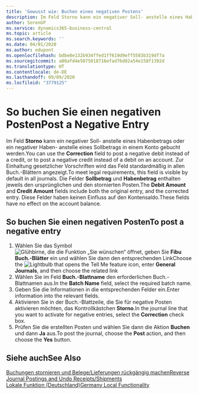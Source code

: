 ```yaml
---
title: 'Gewusst wie: Buchen eines negativen Postens'
description: Im Feld Storno kann ein negativer Soll- anstelle eines Habenbetrags oder ein negativer Haben- anstelle eines Sollbetrags in einem Konto gebucht werden. Zur Einhaltung gesetzlicher Vorschriften in Deutschland wird das Feld standardmäßig in allen Buch.-Blättern angezeigt. Die Felder Sollbetrag und Habenbetrag enthalten jeweils den ursprünglichen und den stornierten Posten.
author: SorenGP
ms.service: dynamics365-business-central
ms.topic: article
ms.search.keywords: ''
ms.date: 04/01/2020
ms.author: edupont
ms.openlocfilehash: bdbe8e132b934ffed1ff619d9eff5583b319df7a
ms.sourcegitcommit: a80afd4e5075018716efad76d82a54e158f1392d
ms.translationtype: HT
ms.contentlocale: de-DE
ms.lasthandoff: 09/09/2020
ms.locfileid: "3779125"
---
```

# <a name="post-a-negative-entry"></a><span data-ttu-id="1f325-105">So buchen Sie einen negativen Posten</span><span class="sxs-lookup"><span data-stu-id="1f325-105">Post a Negative Entry</span></span>
<span data-ttu-id="1f325-106">Im Feld **Storno** kann ein negativer Soll- anstelle eines Habenbetrags oder ein negativer Haben- anstelle eines Sollbetrags in einem Konto gebucht werden.</span><span class="sxs-lookup"><span data-stu-id="1f325-106">You can use the **Correction** field to post a negative debit instead of a credit, or to post a negative credit instead of a debit on an account.</span></span> <span data-ttu-id="1f325-107">Zur Einhaltung gesetzlicher Vorschriften wird das Feld standardmäßig in allen Buch.-Blättern angezeigt.</span><span class="sxs-lookup"><span data-stu-id="1f325-107">To meet legal requirements, this field is visible by default in all journals.</span></span> <span data-ttu-id="1f325-108">Die Felder **Sollbetrag** und **Habenbetrag** enthalten jeweils den ursprünglichen und den stornierten Posten.</span><span class="sxs-lookup"><span data-stu-id="1f325-108">The **Debit Amount** and **Credit Amount** fields include both the original entry, and the corrected entry.</span></span> <span data-ttu-id="1f325-109">Diese Felder haben keinen Einfluss auf den Kontensaldo.</span><span class="sxs-lookup"><span data-stu-id="1f325-109">These fields have no effect on the account balance.</span></span>  

## <a name="to-post-a-negative-entry"></a><span data-ttu-id="1f325-110">So buchen Sie einen negativen Posten</span><span class="sxs-lookup"><span data-stu-id="1f325-110">To post a negative entry</span></span>  

1.  <span data-ttu-id="1f325-111">Wählen Sie das Symbol ![Glühbirne, die die Funktion „Sie wünschen“ öffnet](../../media/ui-search/search_small.png "Sagen Sie mir, was Sie tun wollen"), geben Sie **Fibu Buch.-Blätter** ein und wählen Sie dann den entsprechenden Link</span><span class="sxs-lookup"><span data-stu-id="1f325-111">Choose the ![Lightbulb that opens the Tell Me feature](../../media/ui-search/search_small.png "Tell me what you want to do") icon, enter **General Journals**, and then choose the related link</span></span>  
2.  <span data-ttu-id="1f325-112">Wählen Sie im Feld **Buch.-Blattname** den erforderlichen Buch.-Blattnamen aus.</span><span class="sxs-lookup"><span data-stu-id="1f325-112">In the **Batch Name** field, select the required batch name.</span></span>  
3.  <span data-ttu-id="1f325-113">Geben Sie die Informationen in die entsprechenden Felder ein.</span><span class="sxs-lookup"><span data-stu-id="1f325-113">Enter information into the relevant fields.</span></span>  
4.  <span data-ttu-id="1f325-114">Aktivieren Sie in der Buch.-Blattzeile, die Sie für negative Posten aktivieren möchten, das Kontrollkästchen **Storno**.</span><span class="sxs-lookup"><span data-stu-id="1f325-114">In the journal line that you want to activate for negative entries, select the **Correction** check box.</span></span>  
5.  <span data-ttu-id="1f325-115">Prüfen Sie die erstellten Posten und wählen Sie dann die Aktion **Buchen** und dann **Ja** aus.</span><span class="sxs-lookup"><span data-stu-id="1f325-115">To post the journal, choose the **Post** action, and then choose the **Yes** button.</span></span>  

## <a name="see-also"></a><span data-ttu-id="1f325-116">Siehe auch</span><span class="sxs-lookup"><span data-stu-id="1f325-116">See Also</span></span>  
[<span data-ttu-id="1f325-117">Buchungen stornieren und Belege/Lieferungen rückgängig machen</span><span class="sxs-lookup"><span data-stu-id="1f325-117">Reverse Journal Postings and Undo Receipts/Shipments</span></span>](../../finance-how-reverse-journal-posting.md)  
[<span data-ttu-id="1f325-118">Lokale Funktion (Deutschland)</span><span class="sxs-lookup"><span data-stu-id="1f325-118">Germany Local Functionality</span></span>](germany-local-functionality.md)
